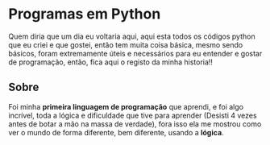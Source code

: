 # Programas em Python

Quem diria que um dia eu voltaria aqui, aqui esta todos os códigos python que eu criei e que gostei, então tem muita coisa básica, mesmo sendo básicos, foram extremamente úteis e necessários para eu entender e gostar de programação, então, fica aqui o registo da minha historia!!

## Sobre

Foi minha **primeira linguagem de programação** que aprendi, e foi algo incrível, toda a lógica e dificuldade que tive para aprender (Desisti 4 vezes antes de botar a mão na massa de verdade), fora isso ela me mostrou como ver o mundo de forma diferente, bem diferente, usando a **lógica**.
